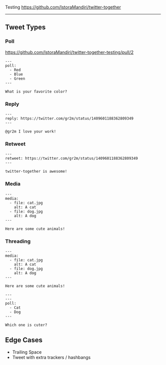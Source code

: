 Testing https://github.com/IstoraMandiri/twitter-together

---

## Tweet Types

### Poll

https://github.com/IstoraMandiri/twitter-together-testing/pull/2

```tweet
---
poll:
  - Red
  - Blue
  - Green
---

What is your favorite color?
```

### Reply

```tweet
---
reply: https://twitter.com/gr2m/status/1409601188362809349
---

@gr2m I love your work!
```

### Retweet

```tweet
---
retweet: https://twitter.com/gr2m/status/1409601188362809349
---

twitter-together is awesome!
```

### Media

```tweet
---
media:
  - file: cat.jpg
    alt: A cat
  - file: dog.jpg
    alt: A dog
---

Here are some cute animals!
```


### Threading

```tweet
---
media:
  - file: cat.jpg
    alt: A cat
  - file: dog.jpg
    alt: A dog
---

Here are some cute animals!

---
---
poll:
  - Cat
  - Dog
---

Which one is cuter?
```

## Edge Cases

- Trailing Space
- Tweet with extra trackers / hashbangs
